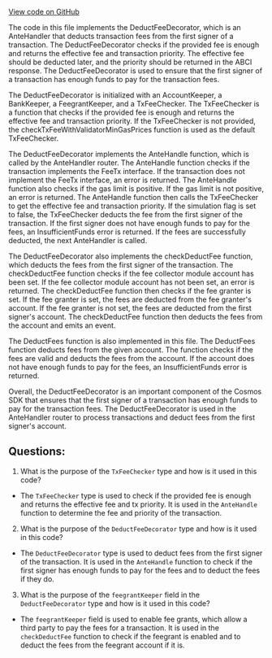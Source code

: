 [View code on GitHub](https://github.com/cosmos/cosmos-sdk/blob/main/x/auth/ante/fee.go)

The code in this file implements the DeductFeeDecorator, which is an AnteHandler that deducts transaction fees from the first signer of a transaction. The DeductFeeDecorator checks if the provided fee is enough and returns the effective fee and transaction priority. The effective fee should be deducted later, and the priority should be returned in the ABCI response. The DeductFeeDecorator is used to ensure that the first signer of a transaction has enough funds to pay for the transaction fees.

The DeductFeeDecorator is initialized with an AccountKeeper, a BankKeeper, a FeegrantKeeper, and a TxFeeChecker. The TxFeeChecker is a function that checks if the provided fee is enough and returns the effective fee and transaction priority. If the TxFeeChecker is not provided, the checkTxFeeWithValidatorMinGasPrices function is used as the default TxFeeChecker.

The DeductFeeDecorator implements the AnteHandle function, which is called by the AnteHandler router. The AnteHandle function checks if the transaction implements the FeeTx interface. If the transaction does not implement the FeeTx interface, an error is returned. The AnteHandle function also checks if the gas limit is positive. If the gas limit is not positive, an error is returned. The AnteHandle function then calls the TxFeeChecker to get the effective fee and transaction priority. If the simulation flag is set to false, the TxFeeChecker deducts the fee from the first signer of the transaction. If the first signer does not have enough funds to pay for the fees, an InsufficientFunds error is returned. If the fees are successfully deducted, the next AnteHandler is called.

The DeductFeeDecorator also implements the checkDeductFee function, which deducts the fees from the first signer of the transaction. The checkDeductFee function checks if the fee collector module account has been set. If the fee collector module account has not been set, an error is returned. The checkDeductFee function then checks if the fee granter is set. If the fee granter is set, the fees are deducted from the fee granter's account. If the fee granter is not set, the fees are deducted from the first signer's account. The checkDeductFee function then deducts the fees from the account and emits an event.

The DeductFees function is also implemented in this file. The DeductFees function deducts fees from the given account. The function checks if the fees are valid and deducts the fees from the account. If the account does not have enough funds to pay for the fees, an InsufficientFunds error is returned.

Overall, the DeductFeeDecorator is an important component of the Cosmos SDK that ensures that the first signer of a transaction has enough funds to pay for the transaction fees. The DeductFeeDecorator is used in the AnteHandler router to process transactions and deduct fees from the first signer's account.
## Questions: 
 1. What is the purpose of the `TxFeeChecker` type and how is it used in this code?
- The `TxFeeChecker` type is used to check if the provided fee is enough and returns the effective fee and tx priority. It is used in the `AnteHandle` function to determine the fee and priority of the transaction.

2. What is the purpose of the `DeductFeeDecorator` type and how is it used in this code?
- The `DeductFeeDecorator` type is used to deduct fees from the first signer of the transaction. It is used in the `AnteHandle` function to check if the first signer has enough funds to pay for the fees and to deduct the fees if they do.

3. What is the purpose of the `feegrantKeeper` field in the `DeductFeeDecorator` type and how is it used in this code?
- The `feegrantKeeper` field is used to enable fee grants, which allow a third party to pay the fees for a transaction. It is used in the `checkDeductFee` function to check if the feegrant is enabled and to deduct the fees from the feegrant account if it is.